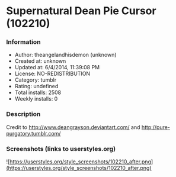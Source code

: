 # Supernatural Dean Pie Cursor (102210)

### Information
- Author: theangelandhisdemon (unknown)
- Created at: unknown
- Updated at: 6/4/2014, 11:39:08 PM
- License: NO-REDISTRIBUTION
- Category: tumblr
- Rating: undefined
- Total installs: 2508
- Weekly installs: 0


### Description
Credit to http://www.deangrayson.deviantart.com/ and http://pure-purgatory.tumblr.com/


### Screenshots (links to userstyles.org)
![https://userstyles.org/style_screenshots/102210_after.png](https://userstyles.org/style_screenshots/102210_after.png)


